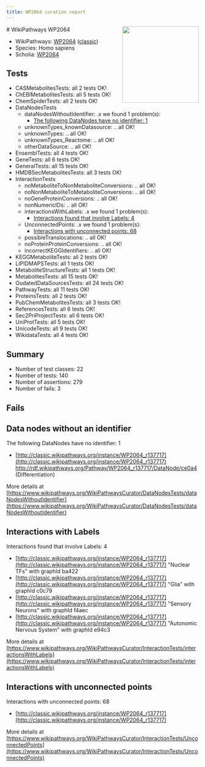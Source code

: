 ```yaml
---
title: WP2064 curation report
---
```


<img style="float: right; width: 200px" src="https://upload.wikimedia.org/wikipedia/commons/thumb/8/83/Wplogo_with_text_500.png/640px-Wplogo_with_text_500.png" />
# WikiPathways WP2064

* WikiPathways: [WP2064](https://wikipathways.org/pathways/WP2064) ([classic](https://classic.wikipathways.org/instance/WP2064))
* Species: Homo sapiens
* Scholia: [WP2064](https://scholia.toolforge.org/wikipathways/WP2064)
## Tests
* CASMetabolitesTests: all 2 tests OK!
* ChEBIMetabolitesTests: all 5 tests OK!
* ChemSpiderTests: all 2 tests OK!
* DataNodesTests
    * dataNodesWithoutIdentifier: .x we found 1 problem(s):
        * [The following DataNodes have no identifier: 1](#d2d32fa0)
    * unknownTypes_knownDatasource: .. all OK!
    * unknownTypes: .. all OK!
    * unknownTypes_Reactome: .. all OK!
    * otherDataSource: .. all OK!
* EnsemblTests: all 4 tests OK!
* GeneTests: all 6 tests OK!
* GeneralTests: all 15 tests OK!
* HMDBSecMetabolitesTests: all 3 tests OK!
* InteractionTests
    * noMetaboliteToNonMetaboliteConversions: .. all OK!
    * noNonMetaboliteToMetaboliteConversions: .. all OK!
    * noGeneProteinConversions: .. all OK!
    * nonNumericIDs: .. all OK!
    * interactionsWithLabels: .x we found 1 problem(s):
        * [Interactions found that involve Labels: 4](#630d267b)
    * UnconnectedPoints: .x we found 1 problem(s):
        * [Interactions with unconnected points: 68](#7f1d411a)
    * possibleTranslocations: .. all OK!
    * noProteinProteinConversions: .. all OK!
    * incorrectKEGGIdentifiers: .. all OK!
* KEGGMetaboliteTests: all 2 tests OK!
* LIPIDMAPSTests: all 1 tests OK!
* MetaboliteStructureTests: all 1 tests OK!
* MetabolitesTests: all 15 tests OK!
* OudatedDataSourcesTests: all 24 tests OK!
* PathwayTests: all 11 tests OK!
* ProteinsTests: all 2 tests OK!
* PubChemMetabolitesTests: all 3 tests OK!
* ReferencesTests: all 6 tests OK!
* Sec2PriProjectTests: all 6 tests OK!
* UniProtTests: all 5 tests OK!
* UnicodeTests: all 9 tests OK!
* WikidataTests: all 4 tests OK!


## Summary

* Number of test classes: 22
* Number of tests: 140
* Number of assertions: 279
* Number of fails: 3

## Fails

<a name="d2d32fa0" />

## Data nodes without an identifier

The following DataNodes have no identifier: 1

* [http://classic.wikipathways.org/instance/WP2064_r137717](http://classic.wikipathways.org/instance/WP2064_r137717) http://rdf.wikipathways.org/Pathway/WP2064_r137717/DataNode/ce0a4 (Differentiation)


More details at [https://www.wikipathways.org/WikiPathwaysCurator/DataNodesTests/dataNodesWithoutIdentifier](https://www.wikipathways.org/WikiPathwaysCurator/DataNodesTests/dataNodesWithoutIdentifier)

<a name="630d267b" />

## Interactions with Labels

Interactions found that involve Labels: 4

* [http://classic.wikipathways.org/instance/WP2064_r137717](http://classic.wikipathways.org/instance/WP2064_r137717) "Nuclear TFs" with graphId ba422
* [http://classic.wikipathways.org/instance/WP2064_r137717](http://classic.wikipathways.org/instance/WP2064_r137717) "Glia" with graphId c0c79
* [http://classic.wikipathways.org/instance/WP2064_r137717](http://classic.wikipathways.org/instance/WP2064_r137717) "Sensory
Neurons" with graphId f4aec
* [http://classic.wikipathways.org/instance/WP2064_r137717](http://classic.wikipathways.org/instance/WP2064_r137717) "Autonomic
Nervous
System" with graphId e94c3


More details at [https://www.wikipathways.org/WikiPathwaysCurator/InteractionTests/interactionsWithLabels](https://www.wikipathways.org/WikiPathwaysCurator/InteractionTests/interactionsWithLabels)

<a name="7f1d411a" />

## Interactions with unconnected points

Interactions with unconnected points: 68

* [http://classic.wikipathways.org/instance/WP2064_r137717](http://classic.wikipathways.org/instance/WP2064_r137717)


More details at [https://www.wikipathways.org/WikiPathwaysCurator/InteractionTests/UnconnectedPoints](https://www.wikipathways.org/WikiPathwaysCurator/InteractionTests/UnconnectedPoints)


